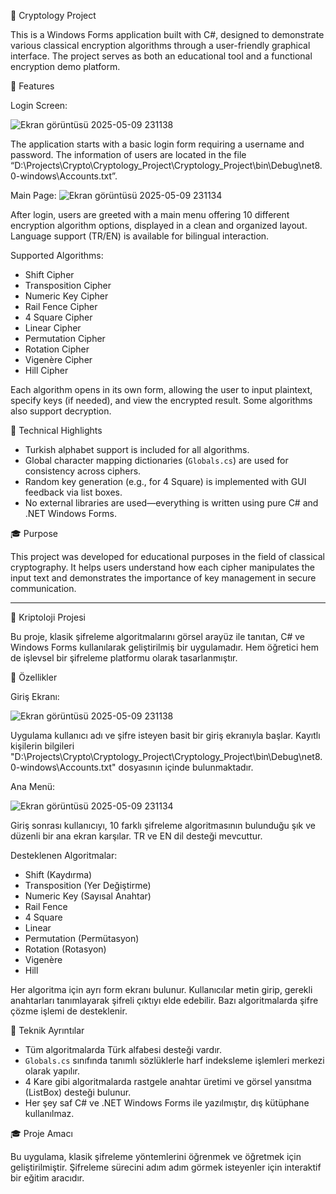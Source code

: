 🔐 Cryptology Project

This is a Windows Forms application built with C#, designed to demonstrate various classical encryption algorithms through a user-friendly graphical interface. The project serves as both an educational tool and a functional encryption demo platform.

🧩 Features

Login Screen:

![Ekran görüntüsü 2025-05-09 231138](https://github.com/user-attachments/assets/4710e233-783e-4361-8f8e-9b1e5f69ea1a)






  The application starts with a basic login form requiring a username and password. The information of users are located in the file “D:\Projects\Crypto\Cryptology_Project\Cryptology_Project\bin\Debug\net8.0-windows\Accounts.txt”.


Main Page:
![Ekran görüntüsü 2025-05-09 231134](https://github.com/user-attachments/assets/ed88a225-6303-41cf-8ee9-392b02d6213d)




  After login, users are greeted with a main menu offering 10 different encryption algorithm options, displayed in a clean and organized layout. Language support (TR/EN) is available for bilingual interaction.

Supported Algorithms:

  * Shift Cipher
  * Transposition Cipher
  * Numeric Key Cipher
  * Rail Fence Cipher
  * 4 Square Cipher
  * Linear Cipher
  * Permutation Cipher
  * Rotation Cipher
  * Vigenère Cipher
  * Hill Cipher

Each algorithm opens in its own form, allowing the user to input plaintext, specify keys (if needed), and view the encrypted result. Some algorithms also support decryption.

 🧠 Technical Highlights

* Turkish alphabet support is included for all algorithms.
* Global character mapping dictionaries (`Globals.cs`) are used for consistency across ciphers.
* Random key generation (e.g., for 4 Square) is implemented with GUI feedback via list boxes.
* No external libraries are used—everything is written using pure C# and .NET Windows Forms.

 🎓 Purpose

This project was developed for educational purposes in the field of classical cryptography. It helps users understand how each cipher manipulates the input text and demonstrates the importance of key management in secure communication.

---------------------------------------------------------------------------------------------------------------------------------------------

 🔐 Kriptoloji Projesi

Bu proje, klasik şifreleme algoritmalarını görsel arayüz ile tanıtan, C# ve Windows Forms kullanılarak geliştirilmiş bir uygulamadır. Hem öğretici hem de işlevsel bir şifreleme platformu olarak tasarlanmıştır.

 🧩 Özellikler

Giriş Ekranı:

![Ekran görüntüsü 2025-05-09 231138](https://github.com/user-attachments/assets/4710e233-783e-4361-8f8e-9b1e5f69ea1a)







  Uygulama kullanıcı adı ve şifre isteyen basit bir giriş ekranıyla başlar. Kayıtlı kişilerin bilgileri "D:\Projects\Crypto\Cryptology_Project\Cryptology_Project\bin\Debug\net8.0-windows\Accounts.txt" dosyasının içinde bulunmaktadır.


Ana Menü:

![Ekran görüntüsü 2025-05-09 231134](https://github.com/user-attachments/assets/ed88a225-6303-41cf-8ee9-392b02d6213d)




  Giriş sonrası kullanıcıyı, 10 farklı şifreleme algoritmasının bulunduğu şık ve düzenli bir ana ekran karşılar. TR ve EN dil desteği mevcuttur.

Desteklenen Algoritmalar:

  * Shift (Kaydırma)
  * Transposition (Yer Değiştirme)
  * Numeric Key (Sayısal Anahtar)
  * Rail Fence
  * 4 Square
  * Linear
  * Permutation (Permütasyon)
  * Rotation (Rotasyon)
  * Vigenère
  * Hill

Her algoritma için ayrı form ekranı bulunur. Kullanıcılar metin girip, gerekli anahtarları tanımlayarak şifreli çıktıyı elde edebilir. Bazı algoritmalarda şifre çözme işlemi de desteklenir.

 🧠 Teknik Ayrıntılar

* Tüm algoritmalarda Türk alfabesi desteği vardır.
* `Globals.cs` sınıfında tanımlı sözlüklerle harf indeksleme işlemleri merkezi olarak yapılır.
* 4 Kare gibi algoritmalarda rastgele anahtar üretimi ve görsel yansıtma (ListBox) desteği bulunur.
* Her şey saf C# ve .NET Windows Forms ile yazılmıştır, dış kütüphane kullanılmaz.

 🎓 Proje Amacı

Bu uygulama, klasik şifreleme yöntemlerini öğrenmek ve öğretmek için geliştirilmiştir. Şifreleme sürecini adım adım görmek isteyenler için interaktif bir eğitim aracıdır.

